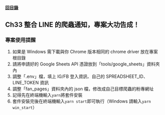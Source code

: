 #### [回目錄](../README.md)

## Ch33 整合 LINE 的爬蟲通知，專案大功告成！

### 專案使用提醒

1. 如果是 Windows 需下載與你 Chrome 版本相同的 chrome driver 放在專案根目錄
2. 請將申請好的 Google Sheets API 憑證放到「tools/google_sheets」資料夾內
3. 調整「.env」檔，填上 IG/FB 登入資訊、自己的 SPREADSHEET_ID、LINE_TOKEN 資訊
4. 調整「fan_pages」資料夾內的 json 檔，修改成自己目標爬蟲的粉專網址
5. 記得先在終端機輸入`yarn`將套件安裝
6. 套件安裝完後在終端機輸入`yarn start`即可執行（Windows 請輸入`yarn win_start`）
